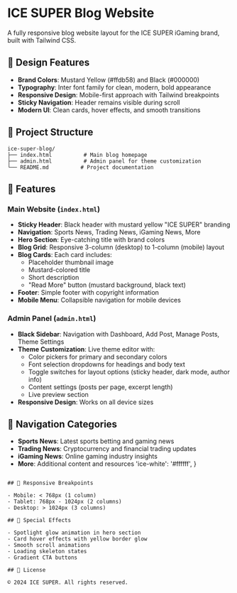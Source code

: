 # ICE SUPER Blog Website

A fully responsive blog website layout for the ICE SUPER iGaming brand, built with Tailwind CSS.

## 🎨 Design Features

- **Brand Colors**: Mustard Yellow (#ffdb58) and Black (#000000)
- **Typography**: Inter font family for clean, modern, bold appearance
- **Responsive Design**: Mobile-first approach with Tailwind breakpoints
- **Sticky Navigation**: Header remains visible during scroll
- **Modern UI**: Clean cards, hover effects, and smooth transitions

## 📁 Project Structure

```
ice-super-blog/
├── index.html          # Main blog homepage
├── admin.html          # Admin panel for theme customization
└── README.md          # Project documentation
```

## 🚀 Features

### Main Website (`index.html`)
- **Sticky Header**: Black header with mustard yellow "ICE SUPER" branding
- **Navigation**: Sports News, Trading News, iGaming News, More
- **Hero Section**: Eye-catching title with brand colors
- **Blog Grid**: Responsive 3-column (desktop) to 1-column (mobile) layout
- **Blog Cards**: Each card includes:
  - Placeholder thumbnail image
  - Mustard-colored title
  - Short description
  - "Read More" button (mustard background, black text)
- **Footer**: Simple footer with copyright information
- **Mobile Menu**: Collapsible navigation for mobile devices

### Admin Panel (`admin.html`)
- **Black Sidebar**: Navigation with Dashboard, Add Post, Manage Posts, Theme Settings
- **Theme Customization**: Live theme editor with:
  - Color pickers for primary and secondary colors
  - Font selection dropdowns for headings and body text
  - Toggle switches for layout options (sticky header, dark mode, author info)
  - Content settings (posts per page, excerpt length)
  - Live preview section
- **Responsive Design**: Works on all device sizes

## 🎯 Navigation Categories

- **Sports News**: Latest sports betting and gaming news
- **Trading News**: Cryptocurrency and financial trading updates
- **iGaming News**: Online gaming industry insights
- **More**: Additional content and resources
  'ice-white': '#ffffff',
}
```

## 📱 Responsive Breakpoints

- Mobile: < 768px (1 column)
- Tablet: 768px - 1024px (2 columns)
- Desktop: > 1024px (3 columns)

## 🌟 Special Effects

- Spotlight glow animation in hero section
- Card hover effects with yellow border glow
- Smooth scroll animations
- Loading skeleton states
- Gradient CTA buttons

## 📄 License

© 2024 ICE SUPER. All rights reserved.

